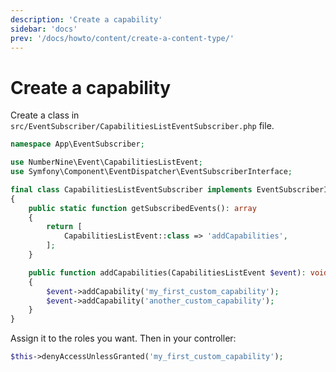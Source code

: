 ```yaml
---
description: 'Create a capability'
sidebar: 'docs'
prev: '/docs/howto/content/create-a-content-type/'
---
```


# Create a capability

Create a class in `src/EventSubscriber/CapabilitiesListEventSubscriber.php` file.

```php
namespace App\EventSubscriber;

use NumberNine\Event\CapabilitiesListEvent;
use Symfony\Component\EventDispatcher\EventSubscriberInterface;

final class CapabilitiesListEventSubscriber implements EventSubscriberInterface
{
    public static function getSubscribedEvents(): array
    {
        return [
            CapabilitiesListEvent::class => 'addCapabilities',
        ];
    }

    public function addCapabilities(CapabilitiesListEvent $event): void
    {
        $event->addCapability('my_first_custom_capability');
        $event->addCapability('another_custom_capability');
    }
}
```

Assign it to the roles you want. Then in your controller:

```php
$this->denyAccessUnlessGranted('my_first_custom_capability');
```
